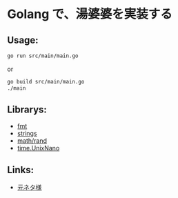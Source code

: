 # Golang で、湯婆婆を実装する

## Usage:

```sh
go run src/main/main.go
```

or

```sh
go build src/main/main.go
./main
```

## Librarys:

* [fmt](https://golang.org/pkg/fmt/)
* [strings](https://golang.org/pkg/strings/#Split)
* [math/rand](https://golang.org/pkg/math/rand/)
* [time.UnixNano](https://golang.org/pkg/time/#Time.UnixNano)

## Links:
* [元ネタ様](https://qiita.com/RyotaNakaya/items/1c160932c21d69db5786)